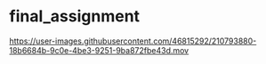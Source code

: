 # final_assignment



https://user-images.githubusercontent.com/46815292/210793880-18b6684b-9c0e-4be3-9251-9ba872fbe43d.mov

